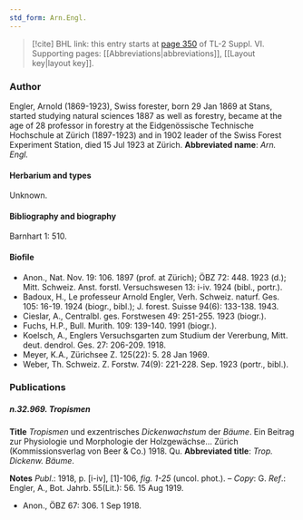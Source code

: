 ```yaml
---
std_form: Arn.Engl.
---
```


> [!cite] BHL link: this entry starts at [page 350](https://www.biodiversitylibrary.org/page/33260338) of TL-2 Suppl. VI.
> Supporting pages: [[Abbreviations|abbreviations]], [[Layout key|layout key]].

### Author

Engler, Arnold (1869-1923), Swiss forester, born 29 Jan 1869 at Stans, started studying natural sciences 1887 as well as forestry, became at the age of 28 professor in forestry at the Eidgenössische Technische Hochschule at Zürich (1897-1923) and in 1902 leader of the Swiss Forest Experiment Station, died 15 Jul 1923 at Zürich. 
**Abbreviated name**: *Arn. Engl.*

#### Herbarium and types

Unknown.

#### Bibliography and biography

Barnhart 1: 510.

#### Biofile

- Anon., Nat. Nov. 19: 106. 1897 (prof. at Zürich); ÖBZ 72: 448. 1923 (d.); Mitt. Schweiz. Anst. forstl. Versuchswesen 13: i-iv. 1924 (bibl., portr.).
- Badoux, H., Le professeur Arnold Engler, Verh. Schweiz. naturf. Ges. 105: 16-19. 1924 (biogr., bibl.); J. forest. Suisse 94(6): 133-138. 1943.
- Cieslar, A., Centralbl. ges. Forstwesen 49: 251-255. 1923 (biogr.).
- Fuchs, H.P., Bull. Murith. 109: 139-140. 1991 (biogr.).
- Koelsch, A., Englers Versuchsgarten zum Studium der Vererbung, Mitt. deut. dendrol. Ges. 27: 206-209. 1918.
- Meyer, K.A., Zürichsee Z. 125(22): 5. 28 Jan 1969.
- Weber, Th. Schweiz. Z. Forstw. 74(9): 221-228. Sep. 1923 (portr., bibl.).

### Publications

##### n.32.969. Tropismen

**Title**
*Tropismen* und exzentrisches *Dickenwachstum* der *Bäume*. Ein Beitrag zur Physiologie und Morphologie der Holzgewächse... Zürich (Kommissionsverlag von Beer & Co.) 1918. Qu.
**Abbreviated title**: *Trop. Dickenw. Bäume*.

**Notes**
*Publ*.: 1918, p. \[i-iv\], \[1\]-106, *fig. 1-25* (uncol. phot.). – *Copy*: G.
*Ref*.: Engler, A., Bot. Jahrb. 55(Lit.): 56. 15 Aug 1919.
- Anon., ÖBZ 67: 306. 1 Sep 1918.

